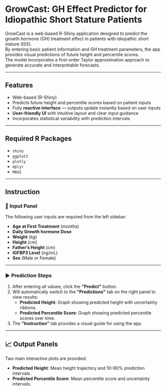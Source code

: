 # GrowCast: GH Effect Predictor for Idiopathic Short Stature Patients

GrowCast is a web-based R-Shiny application designed to predict the growth hormone (GH) treatment effect in patients with idiopathic short stature (ISS).  
By entering basic patient information and GH treatment parameters, the app provides visual predictions of future height and percentile scores.  
The model incorporates a first-order Taylor approximation approach to generate accurate and interpretable forecasts.

---

## Features

- Web-based (R-Shiny)
- Predicts future height and percentile scores based on patient inputs
- Fully **reactive interface** — outputs update instantly based on user inputs
- **User-friendly UI** with intuitive layout and clear input guidance
- Incorporates statistical variability with prediction intervals
---

## Required R Packages

- `shiny`
- `ggplot2`
- `plotly`
- `dplyr`
- `MASS`

---

## Instruction


### 🧾 Input Panel

The following user inputs are required from the left sidebar:

- **Age at First Treatment** (months)
- **Daily Growth hormone Dose**
- **Weight** (kg)
- **Height** (cm)
- **Father’s Height** (cm)
- **IGFBP3 Level** (ng/mL)
- **Sex** (Male or Female)

---

### ▶️ Prediction Steps

1. After entering all values, click the **"Predict"** button.
2. Will automatically switch to the **"Predictions"** tab on the right panel to view results:
   - **Predicted Height**: Graph showing predicted height with uncertainty ribbons.
   - **Predicted Percentile Score**: Graph showing predicted percentile scores over time.
3. The **"Instruction"** tab provides a visual guide for using the app.

---

## 📈 Output Panels

Two main interactive plots are provided:

- **Predicted Height**: Mean height trajectory and 10–90% prediction intervals.
- **Predicted Percentile Score**: Mean percentile score and uncertainty intervals.

